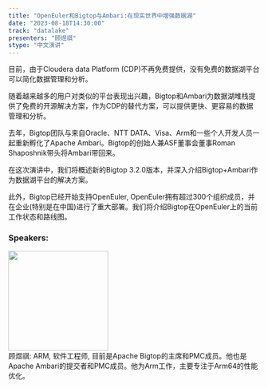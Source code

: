 ```yaml
---
title: "OpenEuler和Bigtop与Ambari:在现实世界中增强数据湖"
date: "2023-08-18T14:30:00" 
track: "datalake"
presenters: "顾煜祺"
stype: "中文演讲"
---
```

目前，由于Cloudera data Platform (CDP)不再免费提供，没有免费的数据湖平台可以简化数据管理和分析。

随着越来越多的用户对类似的平台表现出兴趣，Bigtop和Ambari为数据湖堆栈提供了免费的开源解决方案，作为CDP的替代方案，可以提供更快、更容易的数据管理和分析。

去年，Bigtop团队与来自Oracle、NTT DATA、Visa、Arm和一些个人开发人员一起重新孵化了Apache Ambari。Bigtop的创始人兼ASF董事会董事Roman Shaposhnik带头将Ambari带回来。

在这次演讲中，我们将概述新的Bigtop 3.2.0版本，并深入介绍Bigtop+Ambari作为数据湖平台的解决方案。

此外，Bigtop已经开始支持OpenEuler, OpenEuler拥有超过300个组织成员，并在企业(特别是在中国)进行了重大部署。我们将介绍Bigtop在OpenEuler上的当前工作状态和路线图。
 ### Speakers: 
 <img src="https://img.bagevent.com/resource/20230518/1049326580.png" width="200" /><br>顾煜祺: ARM, 软件工程师, 目前是Apache Bigtop的主席和PMC成员。他也是Apache Ambari的提交者和PMC成员。他为Arm工作，主要专注于Arm64的性能优化。
 <br><br>